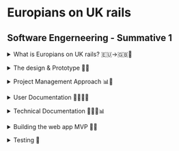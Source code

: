 # Europians on UK rails
## Software Engerneering - Summative 1

<p>
<details>
<summary>What is Europians on UK rails? 🇪🇺->🇬🇧🚆</summary>

🇪🇺->🇬🇧 Why?
-
With a modern world that allows you to wake up in one country and be in another by lunchtime, it is important that you understand some of the differences between how different countries operate. An example of this is the Euro Tunnel that connects Britain & France, enabling people from all over Europe to travel to the UK effortlessly. 

🧮🇬🇧 For who?
-
Europeans on UK Rails (EoUKR) aims to both educate and assist individuals who are not from the UK on what units of measurement are used in the UK, the web app has a user journey that teaches you about Imperial & Metric measurements and how the UK has chosen to combine the two to have their own unit of measurement. 

➗✖️ How?
-
EoUKR consists of a HTML web app base that hosts a user story and a Java Script converter at the end of the story that helps the user to convert between Miles Per Hour (MPH) <-> Kilometers Per Hour (KM/H) & Litres <-> Gallons. 

👉🏻📱 Using the app
-
You can easily navigate through the app using the built-in buttons at the bottom of each page. There is also a back arrow as you progress with the user journey, so you can return to the previous page effortlessly. I also added a button on the home page that enables you to skip straight to the converter if you want!

![An animated GIF showing the web app and navigating through the user story](https://github.com/T-J-Summer/SE-Summative-1/blob/main/Images/Repository/AppDemo.gif)

</details>



<p>
<details>
<summary>The design & Prototype 📑📱</summary>

📑 The web apps' design
-
It is vital when designing an application that it is accessible to all users so they can find the information they need without difficulty, this means that the colours chosen for the application must not cause eye strain, and the text on the pages must be easy for all to read. Additionally, the journey for users must be easy to navigate and make sense. With this web app, I chose to follow my organisation's user accessibility documentation when picking colours which states:
- The background of a production should be either light grey or creme to reduce eye strain
- Contrasting colours should be used to ensure text stands out over the background
- If emojis are used, they must be universally recognised so all users understand their meaning without misinterpretation

Following these rules, my web app uses a cream background with black text so users can easily read the text on the web app. Black buttons are also used with white text to ensure the user can easily read the content.

📱↣📱⃔ Proposed web app pages & Navigation
-
To allow for ease of navigation, I used Black buttons with white text to clearly indicate to the user how to progress to the next page. Additionally, I used the universally recognised back arrow to enable users to return to the previous page that they were on with ease. Let's have a look at the pages and what they do!
1. Welcome Screen:
The welcome screen introduces the user to what EoUKR is for and explains that the user will be taken through a story before using the converter. The user is then able to continue or change the language.
2. Language Changer:
This page gives users a clear interface to change the language of the app to suit them, there is a shortcut button to French as people would have used the Eurostar from France to get to the UK.
3. Beginign of User Journey (Q1):
When continuing the story, the user is given some information about the Imperial & Metric systems and how the UK has made their own hybrid, this is followed by the first question used to engage the user.
4. Halfway through User Journey (Q2):
Depending on the user's answer to the previous question the user will either be congratulated for being correct or informed that they weren't quite there, there is then the second question to further engage the user.
5. End of User Journey:
Again, depending on the user's answer they might be congratulated for putting the correct answer, this is followed by a crazy fun fact about the UK's liquid measurements and a button to continue
6. Introduction to The Converter:
This page introduces the user to the converter and informs them of what measurements they can convert between.
7. Mesurement Converter:
The converter will allow the user to enter an imperial unit of measurement and see what it is in metric and vise versa, with a retunr to home button at the bottom.

📱 Prototyping with Figma
-
When designing the web application, I chose to use Figma to visulise how the app would look and how the user would navigate it. I chose Figma because it allows for the app to be designed in detail with text, images and buttons enabling a strong prototype to base the MVP web app on.
Figma also enables you to connect the paged together with their prototyping tools, this enabled me to produce an interacting prototype with realistic user navigation that I can use to base my web app on.

This is what the Figma prototyping tool looks like:
--
![Screenshot of the backend of my Figma with the page links visable](https://github.com/T-J-Summer/SE-Summative-1/blob/main/Images/Repository/Figma%20Prototype.png)

This is what the prototype looks like for the user:
--
![Animated GIF showing the Figma prototype working](https://github.com/T-J-Summer/SE-Summative-1/blob/main/Images/Repository/FigmaDemo.gif)

</details>



<p>
<details>
<summary>Project Management Approach 📊📂</summary>

📊 Kanban Board
-
To manage this project, I chose to user GitHub Projects as it natively intergrates with GitHub which is where the project is hosted. GitHub projects allows a Kanban Board which helps to catagorise each ticket with lables so you can easily filter the tickets to find the section you are looking for.
With the tickets I have chosen a design template that clearly outlines what the ticket is for, the activities within it, the dependencies required in order to worlk on this ticket and any additinal notes.
GitHubs Kanban also enables the user to connect pull requests to the ticket allowing for seamless audit logs, in addition to other features I didnt have to use such as asigning actions as I did this project alone.

![Screenshot of my Knban Board showing how it was used](https://github.com/T-J-Summer/SE-Summative-1/blob/main/Images/Repository/Kanban%20Board.jpg)

As previously mentioned, this approach allows for the use of labels I chose to customise these labels to ensure they were relevant to my project:
- 🧱 App Development - Any production element of the web app
- 🐛 Bug Fixes - If something isn't working in the web app
- 📝 Design - Any production materials to help prep for the web app build
- 📄 Documentation - Improvements or changes to documentation
- 📂⃕ Future Development - Ideas out of the current scope or ability
- 📑 Improvements - Amendments & positive changes
- 🗂️ README - Amendments or additions to the README file
- 🧪 Testing - Any test performed associated with the web app.

Using Git Hub labels was beneficial for my project as it enabled me to efficiently label each ticket so any developer could log on and at a glance find the category that they were after, by customising these labels I was able to simplify my ticket management and ensure my documentation was clean. The only drawback I found was when you connected an issue to a ticket the labels were not automatically transferred, this led me to only label the tickets. If I were to do this project again this is something I would look into to ensure there is an additional layer of categorising, however, I feel labelling the tickets was sufficient to efficiently direct any developer to where they need to go.

📂⃔⃕ Ticket Layout
-
As previously mentioned i followed a set template when producing my tickets to ensure all ticket fully informed anyone viewing what it is for, and to also to ensure the ticxkets where clear during all stages of the project and i could refer back to them effortlesly.
- Description - This section was used to provide any information as to why the ticket had been produced and what it aims to acheve.
- Objectives - I utilised checkboxes to clearly mark an objective as done when finished and also utilised this feature to convert any objectives I hadn't achieved into new tickets to then be worked on as an improvement or bug fix. These objectives were used to outline what steps were being completed as part of this ticket.
- Dependancies - This section was used to inform me what needed to be completed before moving onto the next stage, this helped me to align to the agile approach and complete a stage only when the taks that need to be completer first have been.
- Notes - This section was used for any additnal info about the ticket, for example in the language changer ticket I explaines why it is a future development.

![Screenshot showing the template i used for all my tickets](https://github.com/T-J-Summer/SE-Summative-1/blob/main/Images/Repository/Ticket%20Layout.png)

🏃🏼 Agile Methodology & Sprints
-
For this project, I chose to follow the Agile methodology with sprints which I used the GitHub Roadmap feature to lay out when each task should be completed. However, as the name suggests this approach is agile and allows for changes in the schedule. An example of this in my project was when pushing the app live, a bug occurred where my app's index page had a capital I, this meant that my GitHub was not able to find the HTML web app and I had to create a new bug ticket to discover and fix this issue. This meant that I had to re-prioritise items to ensure the bug fix was prioritised over documentation.

![Screenshot of my schedule / roadmap and how i used it to plan takss around dates](https://github.com/T-J-Summer/SE-Summative-1/blob/main/Images/Repository/Roadmap%20Planning.png)

</details>



<p>
<details>
<summary>User Documentation 👨🏻‍💼📑</summary>

▶️ Using The Web App
-
To begin, open the web app [(click here for a shortcut💨)](https://t-j-summer.github.io/SE-Summative-1/). From here, the web app is simple to use, simply pick to go into the user journey where you will learn more about units of measurement and how the UK differs from the rest of the world or skip straight to the converter where you can convert your own measurements.

See below for an example of how to navigate through the web app:

![An animated GIF showing the web app and navigating through the user story](https://github.com/T-J-Summer/SE-Summative-1/blob/main/Images/Repository/AppDemo.gif)

🔖 Your Requirements
-
When using the web app, please make sure you have an internet connection at all times and are using the latest link for the web app! 
When using the converter, please make sure to only enter numerical values to avoid an error message occurring

☄️ Troubleshooting
- 
If you are having issues with any element of the app, please refresh the page. If the issue persists, please make sure you are using a compatible web browser, Safari or Chrome should work fine.

</details>


<p>
<details>
<summary>Technical Documentation 🧑🏻‍🔬📊</summary>

📚 Technical stack used
-
Within this project I used a few diffrent code languages and applications to ensure I was able to produce the app properly.
- HTML (Hypertext Markup Language)
- CSS (Cascading Style Sheets)
- Java Script
- GitHub
- WebStorm

🗼 Structure of the project
-
Images & GIF's:
- `Images/` - This directory is where I have stored all the images for the web app and repository

Welcome Page:
- `index.html` - HTML Code (The front end)

User Journey Question 1:
- `UJ-Question-1.html` - HTML Code (The front end)

User Journey Question 2:
- `UJ-Question-2.html` - HTML Code (The front end)
- `UJ.Question-2.js` - Java Script Code (Back end code dispaying the users answer to question 1)

User Journey Finish:
- `UJ-Finish.html` - HTML Code (The front end)
- `UJ-Finish.js` - Java Script Code (Back end code dispaying the users answer to question 2)

The Converter:
- `Converter-2.0.html` - HTML Code (The front end)
- `converter.js` - Java Script Code (Back end code running the conversions)

Testing:
- `smoke.test.js` - JavaScript Code  (Tests if Jest is working properly)
- `converter.test.js` - JavaScript Code (Tests the functions used in the converter are working)
- `package.json` & `package-lock.json` - JSON Code (Installs Jest & allows npm testing and other functinality for future development)


🧪 Testing used
-
For this project, Jest is used for unit testing, specified in package.json. To run the unit tests please call the below:
```
npm t
```

🧍🏻͍🧍🏻 How to clone
-
In order to clone you will need to clone the repository & Install the dependancies. To clone in the terminal call,
```
git clone https://github.com/T-J-Summer/SE-Summative-1.git
```
Then to install the dependancies call,
```
npm install
npm install --save-dev jest
```

</details>



<p>
<details>
<summary>Building the web app MVP 🧱📱</summary>

🧱 What is an MVP?
-
MVP stands for Minimum Viable Product, which, in basic terms, is the simplest version of an application that can be produced. It is similar to a Proof of Concept (POC) as it is used to display the idea for a new app without the risk of wasting resources developing something that isn't wanted by the public.
By producing this MVP, my web app can be trialled by its target audience ahead of launch to ensure that it achieves what the users want it to do. Also, by having an MVP, there is a chance that an investor will see the web app and invest in the idea, enabling the scale-up across other outlets such as downloadable applications.

🙋🏻‍♂️👨🏻‍🦽‍➡️ User Stories & Acsesability
- 
One of the key elements of developing any app is ensuring that the users and their navigation/accessibility of the application is at the forefront of development, due to this, I gathered feedback from users of the prototype to understand what they liked and didn't like:
Likes:
- The colour scheme makes it easy to read the information on the screen
- The navigation is clear and the contrasting buttons make it clear where the progression points are
Dislikes:
- No way to skip the converter if you do not want to go on the user journey
- The converter's error message keeps deleting numbers if a mistake is made

I also built a few user stories to demonstrate some of the requirements everyday users will have of the web app and used these to develop the application in a way that is accessible to all, these user stories demonstrate the need to have an accessible app that has features such as alt text for images and contrasting colours to ensure all users can see the information that they want with ease.

![Image showing the 3 user stories expressing the need for an acessable site for all](https://github.com/T-J-Summer/SE-Summative-1/blob/main/Images/Repository/User%20Stories.png)

Following this, I wanted to ensure my site was accessible, so I ran it through Google's Page Speed Insights checker which ranked assessability at 100%

![Image showing the Google Page Speeds Summary](https://github.com/T-J-Summer/SE-Summative-1/blob/main/Images/Repository/Google%20Page%20Speed%20Insights.png)

📝VS📱 Design to App production
-
When producing the web app I heavily based production on the previously mentioned prototype and web app design, this foundation enabled me to effectively build the foundations for the HTML web app, despite this, there were some changes that I had to make.

1. Welcome Screen: Similar to the designed welcome screen, it introduces the user to what EoUKR is for and explains that the user will be taken through a story before using the converter. However, I added a button to allow users to skip straight to the converter so they are able to jump straight in if they are short for time as sugested by the first user story of a businessman hwo may need the information fast.

2. Language Changer: This page has been added as a future development due to it being out of scope for an MVP and will be brought back in when the web app develops to the next stage.

3. Introduction to The Converter: This page was incorporated into the end-of-user journey page as feedback from users suggested it wasn't necessary to have it on a separate page.

4. Measurement Converter: The converter design was redesigned in the interest of accessibility and efficiency as the old design would cause issues for user when deleting numbers or making mistakes as the error message would display deleting all data in the boxes. The new design is also clearer for the user with visual inparements as screen readers are able to read the information easier without the containers.

🐛 Bugs & Fixes
-
After the production of each page within this project I ran tests and from these, there was a series of bugs that needed fixing with bug fix tickets, most of the issues I had were using the correct naming conventions for different file types. For example, when creating my index.html, I accidentally used a capital 'I', which caused GitHub to fail when finding the site to publish it, this was an easy fix where I created a bug ticket and changed the name.
![Image showing the bug ticket raised to fix the error](https://github.com/T-J-Summer/SE-Summative-1/blob/main/Images/Repository/Name%20change%20ticket.png)

👨🏻‍💻 Code Process
-
With my web app, I chose to prioritise uniformity across all the pages both for accessibility but also efficiency so the user always knows where to go for the next step. With this in mind, the first thing I did on all of my pages was create the heading bar with the EoUKR logo & back icon
```ruby
<body style="background-color: #FEFBEA;">
<div>
    <div style="background-color: darkgrey" class="d-flex p-3"><button class="btn" onclick="location.href='index.html';" type="button">
      <img src="Images/Web-App/BackArrow.png" alt="Undo Button" width="40" height="40" class="me-3"></button>
        <h1>Europeans on UK Rails!</h1>
          <img src="Images/Web-App/Logo.png" alt="Europeans on UK Rails Logo" width="60" class="ms-auto" ></div>
```

From this, I then produced the rest of the page depending on what was required, for example, let's look at the converter. I produced a Java Script file that hosts all the functions for the converter to work properly (e.g. the validation to stop the input of text into the number fields -  this is the below example)
```ruby
function validateInput(value) {
    if (isNaN(value) || value.trim() === "") {
        return {
            isValid: false,
            message: "Only numeric values are allowed, and this field cannot be blank"
        };
    }
    return {
        isValid: true,
        message: ""
    };}
```

Now that the functions have been defined, I created the html page that calls the functions in order for the converter to operate as required. below are 2 snippets of code, the first one is the front end of the KM/H to MPH converter
```ruby
    <h2>🚂 Speed Converter 🏎️</h2>
<div class="mb-3">
  <label for="kmh-input" class="form-label">KM/H:</label>
  <input type="text" id="kmh-input" class="form-control">
  <button class="btn btn-dark mt-2" id="convert-kmh">Convert to MPH</button>
  <p id="kmh-output" class="mt-2"></p>
</div>
```
The second is a snippet showing how the function is called from the Java Script file
```ruby
<script src="./converter.js"></script>
<script>
  document.getElementById("convert-kmh").addEventListener("click", () => {
    const value = document.getElementById("kmh-input").value;
    const result = validateInput(value);
    document.getElementById("kmh-output").textContent =
            result.isValid ? `${kmhToMph(value)} MPH` : result.message;
</script>
```
</details>



<p>
<details>
<summary>Testing 🧪</summary>

🤷🏻 What did I use for testing?
-
As previously mentioned, this project has followed the Agile approach, which breaks the project into sprints. At the end of each of these sprints, there should be a test to ensure the changes work as anticipated. For this project, I used Jest, as it allowed me to run tests both on my local software (WebStorm) and online repository (Workflows in GitHub). Jest also had an automated test when any pull requests were merged into the main repository. 

Jest also provides functionality to run a smoke test in your code. This smoke test runs a simple logic check like 1+1=2, and if Jest doesn't get this result, it fails the smoke test. This enables me to be confident that if Jest says my app is working, it actually is.

I chose to track my project in GitHub Actions to drive Test-Driven-Development, as it meant that I was able to seamlessly integrate bug tickets into the production of my web app. Jest also ran tests when each new pull request was made, showing me where errors in the code occurred. This meant if any test failed I was able to go back and fix it before pushing the changes to the Main branch. 

Testing is integral when delivering high-quality, reliable web apps, it ensures all functions operate as they should and don't give users any unexpected surprises. Testing also helps to drive efficient app builds as elements failing is rare as they have been tested before going live.

🧑🏻‍💻🧪 Local Tests & Making the test
-
As previously mentioned, I can run my tests within WebStorm (My coding application), I used this when making a change to the tests to ensure they worked before pushing the changes. below is a screenshot of this in action, i used the terminal and ran the tests using 
`npm t` which rund the Jest test.

![Screenshot showing the Jest test in the terminal of webstorm](https://github.com/T-J-Summer/SE-Summative-1/blob/main/Images/Repository/npm%20Test%20in%20WebStorm.png)

🌐🧪 Online Tests running
-
Jest also works in GitHub workflows, which meant every time I pushed code, it checked to see if my Jest tests still worked as planned and if any changes made didn't affect the operations of the web app. Below is a screenshot of a successful test on GitHub.

![Screenshot showing a sucsesful test on GitHub](https://github.com/T-J-Summer/SE-Summative-1/blob/main/Images/Repository/Sucsesful%20test%20in%20GitHub.png)

😱 Failed Tests
- 
Unfortunately, sometimes my tests did fail, an example of this was when I exported the functions individually. They way that i did this caused an error in finding the converter page prompting my Jest tests to fail in GitHub and guiding me to where the test failed. 

![Screenshot showing the failed Workflow in GitHub](https://github.com/T-J-Summer/SE-Summative-1/blob/main/Images/Repository/npm%20Test%20failed.png)
![Screenshot showing where the code failed within the failed workflow](https://github.com/T-J-Summer/SE-Summative-1/blob/main/Images/Repository/Error%20within%20failed%20test.png)

From this, I was able to create a bug ticket and fix the error in the code before pushing the changes.


</details>
